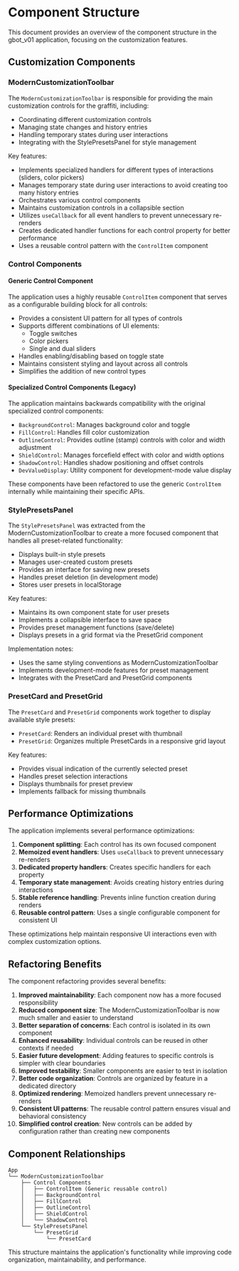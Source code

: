 # Component Structure

This document provides an overview of the component structure in the gbot_v01 application, focusing on the customization features.

## Customization Components

### ModernCustomizationToolbar

The `ModernCustomizationToolbar` is responsible for providing the main customization controls for the graffiti, including:

- Coordinating different customization controls
- Managing state changes and history entries
- Handling temporary states during user interactions
- Integrating with the StylePresetsPanel for style management

Key features:
- Implements specialized handlers for different types of interactions (sliders, color pickers)
- Manages temporary state during user interactions to avoid creating too many history entries
- Orchestrates various control components
- Maintains customization controls in a collapsible section
- Utilizes `useCallback` for all event handlers to prevent unnecessary re-renders
- Creates dedicated handler functions for each control property for better performance
- Uses a reusable control pattern with the `ControlItem` component

### Control Components

#### Generic Control Component

The application uses a highly reusable `ControlItem` component that serves as a configurable building block for all controls:

- Provides a consistent UI pattern for all types of controls
- Supports different combinations of UI elements:
  - Toggle switches
  - Color pickers
  - Single and dual sliders
- Handles enabling/disabling based on toggle state
- Maintains consistent styling and layout across all controls
- Simplifies the addition of new control types

#### Specialized Control Components (Legacy)

The application maintains backwards compatibility with the original specialized control components:

- `BackgroundControl`: Manages background color and toggle
- `FillControl`: Handles fill color customization
- `OutlineControl`: Provides outline (stamp) controls with color and width adjustment
- `ShieldControl`: Manages forcefield effect with color and width options
- `ShadowControl`: Handles shadow positioning and offset controls
- `DevValueDisplay`: Utility component for development-mode value display

These components have been refactored to use the generic `ControlItem` internally while maintaining their specific APIs.

### StylePresetsPanel

The `StylePresetsPanel` was extracted from the ModernCustomizationToolbar to create a more focused component that handles all preset-related functionality:

- Displays built-in style presets
- Manages user-created custom presets
- Provides an interface for saving new presets
- Handles preset deletion (in development mode)
- Stores user presets in localStorage

Key features:
- Maintains its own component state for user presets
- Implements a collapsible interface to save space
- Provides preset management functions (save/delete)
- Displays presets in a grid format via the PresetGrid component

Implementation notes:
- Uses the same styling conventions as ModernCustomizationToolbar
- Implements development-mode features for preset management
- Integrates with the PresetCard and PresetGrid components

### PresetCard and PresetGrid

The `PresetCard` and `PresetGrid` components work together to display available style presets:

- `PresetCard`: Renders an individual preset with thumbnail
- `PresetGrid`: Organizes multiple PresetCards in a responsive grid layout

Key features:
- Provides visual indication of the currently selected preset
- Handles preset selection interactions
- Displays thumbnails for preset preview
- Implements fallback for missing thumbnails

## Performance Optimizations

The application implements several performance optimizations:

1. **Component splitting**: Each control has its own focused component
2. **Memoized event handlers**: Uses `useCallback` to prevent unnecessary re-renders
3. **Dedicated property handlers**: Creates specific handlers for each property
4. **Temporary state management**: Avoids creating history entries during interactions
5. **Stable reference handling**: Prevents inline function creation during renders
6. **Reusable control pattern**: Uses a single configurable component for consistent UI

These optimizations help maintain responsive UI interactions even with complex customization options.

## Refactoring Benefits

The component refactoring provides several benefits:

1. **Improved maintainability**: Each component now has a more focused responsibility
2. **Reduced component size**: The ModernCustomizationToolbar is now much smaller and easier to understand
3. **Better separation of concerns**: Each control is isolated in its own component
4. **Enhanced reusability**: Individual controls can be reused in other contexts if needed
5. **Easier future development**: Adding features to specific controls is simpler with clear boundaries
6. **Improved testability**: Smaller components are easier to test in isolation
7. **Better code organization**: Controls are organized by feature in a dedicated directory
8. **Optimized rendering**: Memoized handlers prevent unnecessary re-renders
9. **Consistent UI patterns**: The reusable control pattern ensures visual and behavioral consistency
10. **Simplified control creation**: New controls can be added by configuration rather than creating new components

## Component Relationships

```
App
└── ModernCustomizationToolbar
    ├── Control Components
    │   ├── ControlItem (Generic reusable control)
    │   ├── BackgroundControl
    │   ├── FillControl
    │   ├── OutlineControl
    │   ├── ShieldControl
    │   └── ShadowControl
    └── StylePresetsPanel
        └── PresetGrid
            └── PresetCard
```

This structure maintains the application's functionality while improving code organization, maintainability, and performance. 